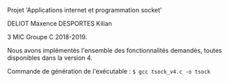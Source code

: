 Projet 'Applications internet et programmation socket'

DELIOT Maxence
DESPORTES Kilian

3 MIC
Groupe C
2018-2019.

Nous avons implémentés l'ensemble des fonctionnalités demandés, toutes disponibles dans la version 4.

Commande de génération de l'exécutable :
`
$ gcc tsock_v4.c -o tsock
`
